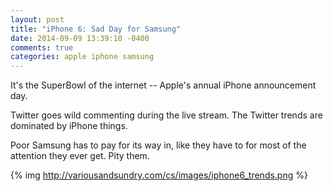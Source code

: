 ```yaml
---
layout: post
title: "iPhone 6: Sad Day for Samsung"
date: 2014-09-09 13:39:10 -0400
comments: true
categories: apple iphone samsung
---
```

It's the SuperBowl of the internet -- Apple's annual iPhone announcement day.

Twitter goes wild commenting during the live stream.  The Twitter trends are dominated by iPhone things.

Poor Samsung has to pay for its way in, like they have to for most of the attention they ever get.  Pity them.

{% img http://variousandsundry.com/cs/images/iphone6_trends.png %}
